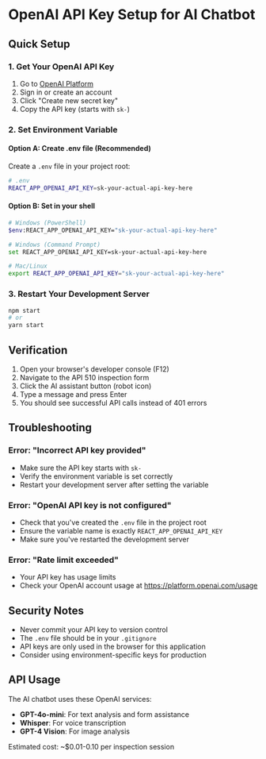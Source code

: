 # OpenAI API Key Setup for AI Chatbot

## Quick Setup

### 1. Get Your OpenAI API Key
1. Go to [OpenAI Platform](https://platform.openai.com/account/api-keys)
2. Sign in or create an account
3. Click "Create new secret key"
4. Copy the API key (starts with `sk-`)

### 2. Set Environment Variable

#### Option A: Create .env file (Recommended)
Create a `.env` file in your project root:

```bash
# .env
REACT_APP_OPENAI_API_KEY=sk-your-actual-api-key-here
```

#### Option B: Set in your shell
```bash
# Windows (PowerShell)
$env:REACT_APP_OPENAI_API_KEY="sk-your-actual-api-key-here"

# Windows (Command Prompt)
set REACT_APP_OPENAI_API_KEY=sk-your-actual-api-key-here

# Mac/Linux
export REACT_APP_OPENAI_API_KEY="sk-your-actual-api-key-here"
```

### 3. Restart Your Development Server
```bash
npm start
# or
yarn start
```

## Verification

1. Open your browser's developer console (F12)
2. Navigate to the API 510 inspection form
3. Click the AI assistant button (robot icon)
4. Type a message and press Enter
5. You should see successful API calls instead of 401 errors

## Troubleshooting

### Error: "Incorrect API key provided"
- Make sure the API key starts with `sk-`
- Verify the environment variable is set correctly
- Restart your development server after setting the variable

### Error: "OpenAI API key is not configured"
- Check that you've created the `.env` file in the project root
- Ensure the variable name is exactly `REACT_APP_OPENAI_API_KEY`
- Make sure you've restarted the development server

### Error: "Rate limit exceeded"
- Your API key has usage limits
- Check your OpenAI account usage at https://platform.openai.com/usage

## Security Notes

- Never commit your API key to version control
- The `.env` file should be in your `.gitignore`
- API keys are only used in the browser for this application
- Consider using environment-specific keys for production

## API Usage

The AI chatbot uses these OpenAI services:
- **GPT-4o-mini**: For text analysis and form assistance
- **Whisper**: For voice transcription
- **GPT-4 Vision**: For image analysis

Estimated cost: ~$0.01-0.10 per inspection session 